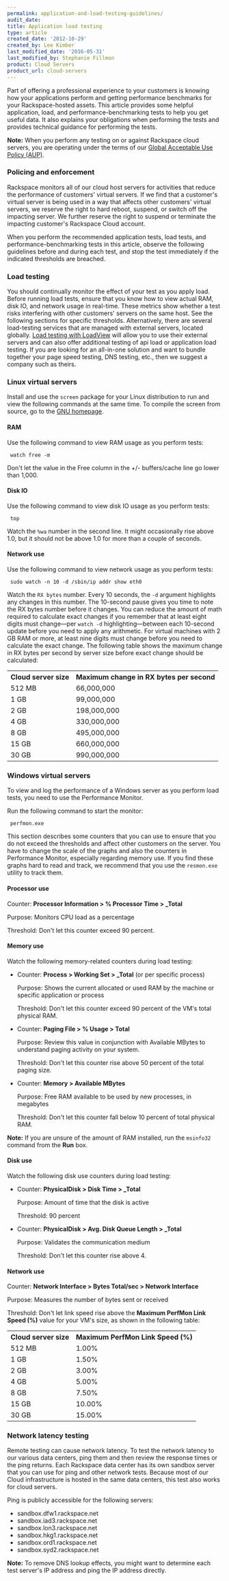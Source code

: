 ```yaml
---
permalink: application-and-load-testing-guidelines/
audit_date:
title: Application load testing
type: article
created_date: '2012-10-29'
created_by: Lee Kimber
last_modified_date: '2016-05-31'
last_modified_by: Stephanie Fillmon
product: Cloud Servers
product_url: cloud-servers
---
```


Part of offering a professional experience to your customers is knowing how your applications perform and getting performance benchmarks for your Rackspace-hosted assets. This article provides some helpful application, load, and performance-benchmarking tests to help you get useful data. It also explains your obligations when performing the tests and provides technical guidance for performing the tests.

**Note:** When you perform any testing on or against Rackspace cloud servers, you are operating under the terms of our [Global Acceptable Use Policy (AUP)](http://www.rackspace.com/information/legal/global/aup).

### Policing and enforcement

Rackspace monitors all of our cloud host servers for activities that reduce the performance of customers' virtual servers. If we find that a customer's virtual server is being used in a way that affects other customers' virtual servers, we reserve the right to hard reboot, suspend, or switch off the impacting server. We further reserve the right to suspend or terminate the impacting customer's Rackspace Cloud account.

When you perform the recommended application tests, load tests, and performance-benchmarking tests in this article, observe the following guidelines before and during each test, and stop the test immediately if the indicated thresholds are breached.

### Load testing

You should continually monitor the effect of your test as you apply load. Before running load tests, ensure that you know how to view actual RAM, disk IO, and network usage in real-time. These metrics show whether a test risks interfering with other customers' servers on the same host. See the following sections for specific thresholds. Alternatively, there are several load-testing services that are managed with external servers, located globally. [Load testing with LoadView](https://www.loadview-testing.com) will allow you to use their external servers and can also offer additional testing of api load or application load testing. If you are looking for an all-in-one solution and want to bundle together your page speed testing, DNS testing, etc., then we suggest a company such as theirs.

### Linux virtual servers

Install and use the `screen` package for your Linux distribution to run and view the following commands at the same time. To compile the screen from source, go to the [GNU homepage](http://www.gnu.org/software/screen/).

#### RAM

Use the following command to view RAM usage as you perform tests:

     watch free -m

Don't let the value in the Free column in the +/- buffers/cache line go lower than 1,000.

#### Disk IO

Use the following command to view disk IO usage as you perform tests:

     top

Watch the `%wa` number in the second line. It might occasionally rise above 1.0, but it should not be above 1.0 for more than a couple of seconds.

#### Network use

Use the following command to view network usage as you perform tests:

     sudo watch -n 10 -d /sbin/ip addr show eth0

Watch the `RX bytes` number. Every 10 seconds, the `-d` argument highlights any changes in this number. The 10-second pause gives you time to note the RX bytes number before it changes. You can reduce the amount of math required to calculate exact changes if you remember that at least eight digits must change&mdash;per `watch -d` highlighting&mdash;between each 10-second update before you need to apply any arithmetic. For virtual machines with 2 GB RAM or more, at least nine digits must change before you need to calculate the exact change. The following table shows the maximum change in RX bytes per second by server size before exact change should be calculated:

<table>
	<tr>
		<th>Cloud server size</th>
		<th>Maximum change in RX bytes per second</th>
	</tr>
	<tr>
		<td>512 MB</td>
		<td>66,000,000</td>
	</tr>
	<tr>
		<td>1 GB</td>
		<td>99,000,000</td>
	</tr>
	<tr>
		<td>2 GB</td>
		<td>198,000,000</td>
	</tr>
		<td>4 GB</td>
		<td>330,000,000</td>
	</tr>
	<tr>
		<td>8 GB</td>
		<td>495,000,000</td>
	</tr>
	<tr>
		<td>15 GB</td>
		<td>660,000,000</td>
	</tr>
	<tr>
		<td>30 GB</td>
		<td>990,000,000</td>
	</tr>
</table>

### Windows virtual servers

To view and log the performance of a Windows server as you perform load tests, you need to use the Performance Monitor.

Run the following command to start the monitor:

     perfmon.exe

This section describes some counters that you can use to ensure that you do not exceed the thresholds and affect other customers on the server. You have to change the scale of the graphs and also the counters in Performance Monitor, especially regarding memory use. If you find these graphs hard to read and track, we recommend that you use the `resmon.exe` utility to track them.

#### Processor use

Counter: **Processor Information > % Processor Time > _Total**

Purpose: Monitors CPU load as a percentage

Threshold: Don't let this counter exceed 90 percent.

#### Memory use

Watch the following memory-related counters during load testing:

- Counter: **Process > Working Set > _Total** (or per specific process)

  Purpose: Shows the current allocated or used RAM by the machine or specific application or process

  Threshold: Don't let this counter exceed 90 percent of the VM's total physical RAM.

- Counter: **Paging File > % Usage > Total**

  Purpose: Review this value in conjunction with Available MBytes to understand paging activity on your system.

  Threshold: Don't let this counter rise above 50 percent of the total paging size.

- Counter: **Memory > Available MBytes**

  Purpose: Free RAM available to be used by new processes, in megabytes

  Threshold: Don't let this counter fall below 10 percent of total physical RAM.

**Note:** If you are unsure of the amount of RAM installed, run the `msinfo32` command from the **Run** box.

#### Disk use

Watch the following disk use counters during load testing:

- Counter: **PhysicalDisk > Disk Time > _Total**

  Purpose: Amount of time that the disk is active

  Threshold: 90 percent

- Counter: **PhysicalDisk > Avg. Disk Queue Length > _Total**

  Purpose: Validates the communication medium

  Threshold: Don't let this counter rise above 4.

#### Network use

Counter: **Network Interface > Bytes Total/sec > Network Interface**

Purpose: Measures the number of bytes sent or received

Threshold: Don't let link speed rise above the **Maximum PerfMon Link Speed (%)** value for your VM's size, as shown in the following table:

<table>
	<tr>
		<th>Cloud server size</th>
		<th>Maximum PerfMon Link Speed (%)</th>
	</tr>
	<tr>
		<td>512 MB</td>
		<td>1.00%</td>
	</tr>
	<tr>
		<td>1 GB</td>
		<td>1.50%</td>
	</tr>
		<td>2 GB</td>
		<td>3.00%</td>
	<tr>
		<td>4 GB</td>
		<td>5.00%</td>
	</tr>
	<tr>
		<td>8 GB</td>
		<td>7.50%</td>
	</tr>
	<tr>
		<td>15 GB</td>
	    <td>10.00%</td>
	</tr>
	<tr>
		<td>30 GB</td>
		<td>15.00%</td>
	</tr>
</table>

### Network latency testing

Remote testing can cause network latency. To test the network latency to our various data centers, ping them and then review the response times or the ping returns. Each Rackspace data center has its own sandbox server that you can use for ping and other network tests. Because most of our Cloud infrastructure is hosted in the same data centers, this test also works for cloud servers.

Ping is publicly accessible for the following servers:

- sandbox.dfw1.rackspace.net
- sandbox.iad3.rackspace.net
- sandbox.lon3.rackspace.net
- sandbox.hkg1.rackspace.net
- sandbox.ord1.rackspace.net
- sandbox.syd2.rackspace.net

**Note:** To remove DNS lookup effects, you might want to determine each test server's IP address and ping the IP address directly.
